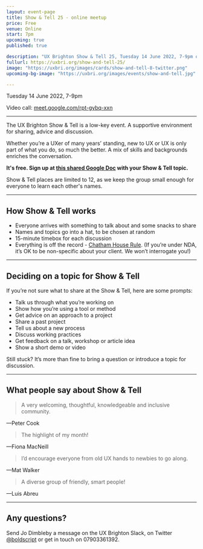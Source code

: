 ```yaml
---
layout: event-page
title: Show & Tell 25 - online meetup
price: Free
venue: Online
start: 7pm
upcoming: true
published: true

description: "UX Brighton Show & Tell 25, Tuesday 14 June 2022, 7-9pm on Google Meet. A supportive meetup for sharing, advice and discussion."
fullurl: https://uxbri.org/show-and-tell-25/
image: "https://uxbri.org/images/cards/show-and-tell-8-twitter.png"
upcoming-bg-image: "https://uxbri.org/images/events/show-and-tell.jpg"

---
```


Tuesday 14 June 2022, 7-9pm

Video call: [meet.google.com/rpt-gybq-xxn](https://meet.google.com/rpt-gybq-xxn)

---

The UX Brighton Show & Tell is a low-key event. A supportive environment for sharing, advice and discussion.

Whether you’re a UXer of many years’ standing, new to UX or UX is only part of what you do, so much the better. A mix of skills and backgrounds enriches the conversation. 

**It's free. Sign up at [this shared Google Doc](https://docs.google.com/document/d/1ErKKlN9AmLbuMC116O90GhjgLqDmOb0q8uR4jAiSlJA/edit) with your Show & Tell topic.** 

Show & Tell places are limited to 12, as we keep the group small enough for everyone to learn each other's names. 

---

## How Show & Tell works

- Everyone arrives with something to talk about and some snacks to share
- Names and topics go into a hat, to be chosen at random 
- 15-minute timebox for each discussion 
- Everything is off the record - [Chatham House Rule](https://www.chathamhouse.org/chatham-house-rule). (If you’re under NDA, it’s OK to be non-specific about your client. We won’t interrogate you!) 

---

## Deciding on a topic for Show & Tell

If you’re not sure what to share at the Show & Tell, here are some prompts:

- Talk us through what you’re working on
- Show how you’re using a tool or method 
- Get advice on an approach to a project
- Share a past project
- Tell us about a new process
- Discuss working practices
- Get feedback on a talk, workshop or article idea
- Show a short demo or video

Still stuck? It’s more than fine to bring a question or introduce a topic for discussion.

---

## What people say about Show & Tell

> A very welcoming, thoughtful, knowledgeable and inclusive community.

—Peter Cook 

> The highlight of my month!

—Fiona MacNeill 

> I’d encourage everyone from old UX hands to newbies to go along.

—Mat Walker

> A diverse group of friendly, smart people!

—Luis Abreu 

---

## Any questions? 

Send Jo Dimbleby a message on the UX Brighton Slack, on Twitter [@boldscript](https://twitter.com/boldscript) or get in touch on 07903361392.  
